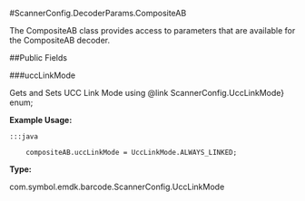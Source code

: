 #ScannerConfig.DecoderParams.CompositeAB

The CompositeAB class provides access to parameters that are
 available for the CompositeAB decoder.



##Public Fields

###uccLinkMode

Gets and Sets UCC Link Mode using
 @link ScannerConfig.UccLinkMode} enum;
 
 
 
 
 
 



**Example Usage:**
	
	:::java	
	 	
	 	compositeAB.uccLinkMode = UccLinkMode.ALWAYS_LINKED;


**Type:**

com.symbol.emdk.barcode.ScannerConfig.UccLinkMode

